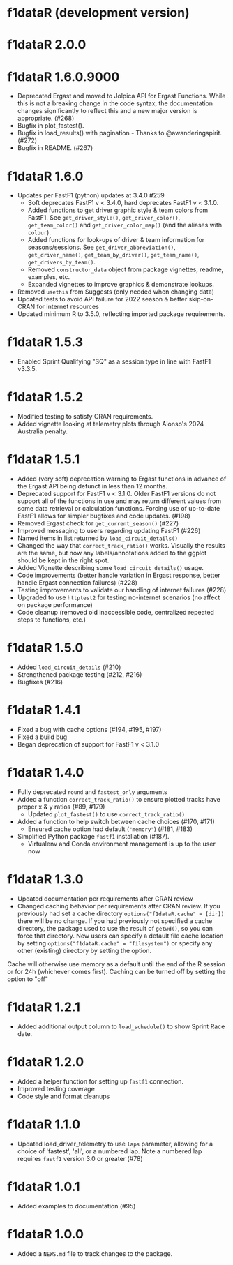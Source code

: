 # f1dataR (development version)

# f1dataR 2.0.0


# f1dataR 1.6.0.9000

* Deprecated Ergast and moved to Jolpica API for Ergast Functions. While this is not a breaking change in the code syntax, the documentation changes significantly to reflect this and a new major version is appropriate. (#268)
* Bugfix in plot_fastest().
* Bugfix in load_results() with pagination - Thanks to @awanderingspirit. (#272)
* Bugfix in README. (#267)

# f1dataR 1.6.0

* Updates per FastF1 (python) updates at 3.4.0 #259
    * Soft deprecates FastF1 v < 3.4.0, hard deprecates FastF1 v < 3.1.0.
    * Added functions to get driver graphic style & team colors from FastF1. See `get_driver_style()`, `get_driver_color()`, `get_team_color()` and `get_driver_color_map()` (and the aliases with `colour`). 
    * Added functions for look-ups of driver & team information for seasons/sessions. See `get_driver_abbreviation()`, `get_driver_name()`, `get_team_by_driver()`, `get_team_name()`, `get_drivers_by_team()`.
    * Removed `constructor_data` object from package vignettes, readme, examples, etc.
    * Expanded vignettes to improve graphics & demonstrate lookups.
* Removed `usethis` from Suggests (only needed when changing data)
* Updated tests to avoid API failure for 2022 season & better skip-on-CRAN for internet resources
* Updated minimum R to 3.5.0, reflecting imported package requirements.

# f1dataR 1.5.3
* Enabled Sprint Qualifying "SQ" as a session type in line with FastF1 v3.3.5.

# f1dataR 1.5.2

* Modified testing to satisfy CRAN requirements. 
* Added vignette looking at telemetry plots through Alonso's 2024 Australia penalty.

# f1dataR 1.5.1

* Added (very soft) deprecation warning to Ergast functions in advance of the Ergast API being defunct in less than 12 months.
* Deprecated support for FastF1 v < 3.1.0. Older FastF1 versions do not support all of the functions in use and may return different values from some data retrieval or calculation functions. Forcing use of up-to-date FastF1 allows for simpler bugfixes and code updates. (#198)
* Removed Ergast check for `get_current_season()` (#227)
* Improved messaging to users regarding updating FastF1 (#226)
* Named items in list returned by `load_circuit_details()`
* Changed the way that `correct_track_ratio()` works. Visually the results are the same, but now any labels/annotations added to the ggplot should be kept in the right spot.
* Added Vignette describing some `load_circuit_details()` usage.
* Code improvements (better handle variation in Ergast response, better handle Ergast connection failures) (#228)
* Testing improvements to validate our handling of internet failures (#228)
* Upgraded to use `httptest2` for testing no-internet scenarios (no affect on package performance)
* Code cleanup (removed old inaccessible code, centralized repeated steps to functions, etc.)


# f1dataR 1.5.0

* Added `load_circuit_details` (#210)
* Strengthened package testing (#212, #216)
* Bugfixes (#216)

# f1dataR 1.4.1

* Fixed a bug with cache options (#194, #195, #197)
* Fixed a build bug
* Began deprecation of support for FastF1 v < 3.1.0

# f1dataR 1.4.0

* Fully deprecated `round` and `fastest_only` arguments
* Added a function `correct_track_ratio()` to ensure plotted tracks have proper x & y ratios (#89, #179)
  * Updated `plot_fastest()` to use `correct_track_ratio()`
* Added a function to help switch between cache choices (#170, #171)
  * Ensured cache option had default (`"memory"`) (#181, #183)
* Simplified Python package `fastf1` installation (#187).
  * Virtualenv and Conda environment management is up to the user now

# f1dataR 1.3.0

* Updated documentation per requirements after CRAN review
 * Changed caching behavior per requirements after CRAN review. 
If you previously had set a cache directory `options("f1dataR.cache" = [dir])` there will be no change. 
If you had previously not specified a cache directory, the package used to use the result of `getwd()`, so you can force that directory. 
New users can specify a default file cache location by setting `options("f1dataR.cache" = "filesystem")` or specify any other (existing) directory by setting the option. 

Cache will otherwise use memory as a default until the end of the R session or for 24h (whichever comes first). 
Caching can be turned off by setting the option to "off"


# f1dataR 1.2.1

* Added additional output column to `load_schedule()` to show Sprint Race date.

# f1dataR 1.2.0

* Added a helper function for setting up `fastf1` connection.
* Improved testing coverage
* Code style and format cleanups

# f1dataR 1.1.0

* Updated load_driver_telemetry to use `laps` parameter, allowing for a choice of 'fastest', 'all', or a numbered lap. Note a numbered lap requires `fastf1` version 3.0 or greater (#78)

# f1dataR 1.0.1

* Added examples to documentation (#95)

# f1dataR 1.0.0

* Added a `NEWS.md` file to track changes to the package.
